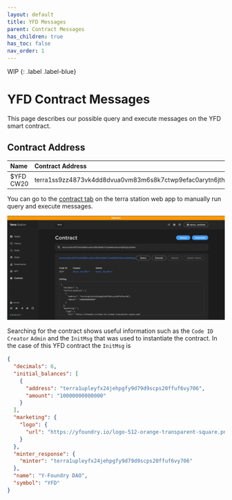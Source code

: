 ```yaml
---
layout: default
title: YFD Messages
parent: Contract Messages
has_children: true
has_toc: false
nav_order: 1
---
```


WIP
{: .label .label-blue}

# **YFD Contract Messages**

This page describes our possible query and execute messages on the YFD smart contract. 

## Contract Address

| Name         | Contract Address                                                  |
|:-------------|:------------------------------------------------------------------|
| $YFD CW20    | terra1ss9zz4873vk4dd8dvua0vm83m6s8k7ctwp9efac0arytn6jthfgsy2d4a9  |

You can go to the [contract tab](https://station.terra.money/contract) on the terra station web app to manually run query and execute messages.

![YFD Contract](/assets/images/develop/dapp/contracts/yfdSearch.png)

Searching for the contract shows useful information such as the `Code ID` `Creator` `Admin` and the `InitMsg` that was used to instantiate the contract. In the case of this YFD contract the `InitMsg` is 

```json
{
  "decimals": 6,
  "initial_balances": [
    {
      "address": "terra1upleyfx24jehpgfy9d79d9scps20ffuf6vy706",
      "amount": "10000000000000"
    }
  ],
  "marketing": {
    "logo": {
      "url": "https://yfoundry.io/logo-512-orange-transparent-square.png"
    }
  },
  "minter_response": {
    "minter": "terra1upleyfx24jehpgfy9d79d9scps20ffuf6vy706"
  },
  "name": "Y-Foundry DAO",
  "symbol": "YFD"
}
```
